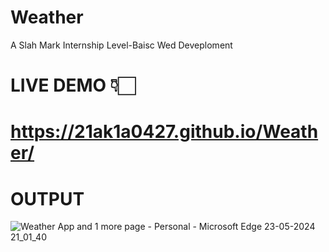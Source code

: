 # Weather
A Slah Mark Internship Level-Baisc Wed Deveploment
# LIVE DEMO 👇🏻
# https://21ak1a0427.github.io/Weather/
# OUTPUT
![Weather App and 1 more page - Personal - Microsoft​ Edge 23-05-2024 21_01_40](https://github.com/21AK1A0427/Weather/assets/121687538/14dfb593-a217-4aad-8f46-f5206189fc6a)
